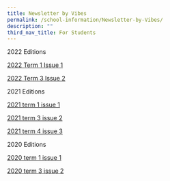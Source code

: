 ```yaml
---
title: Newsletter by Vibes
permalink: /school-information/Newsletter-by-Vibes/
description: ""
third_nav_title: For Students
---
```

2022 Editions

[2022 Term 1 Issue 1](/files/Newsletter%20by%20Vibes/Vibes-2022-issue-1.pdf)

[2022 Term 3 Issue 2](https://evergreensec.moe.edu.sg/wp-content/uploads/2022/08/Vibes-2022-Newsletter-2nd-Edition.pdf)

2021 Editions

[2021 term 1 issue 1](/files/Newsletter%20by%20Vibes/2021-term-1-issue-1.pdf)

[2021 term 3 issue 2](/files/Newsletter%20by%20Vibes/2021-Newsletter-2.pdf)

[2021 term 4 issue 3](/files/Newsletter%20by%20Vibes/Oct-2021-mini-newsletter.pdf)

2020 Editions

[2020 term 1 issue 1](/files/Newsletter%20by%20Vibes/2021-term-1-issue-1%20(1).pdf)

[2020 term 3 issue 2](/files/Newsletter%20by%20Vibes/2020-term-3-issue-2-.pdf)